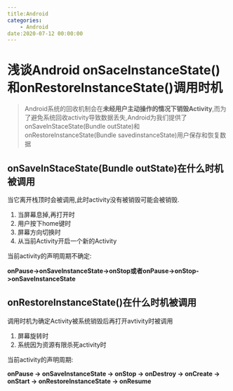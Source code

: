 ```yaml
---
title:Android
categories:
	- Android
date:2020-07-12 00:00:00
---
```

# 浅谈Android onSaceInstanceState()和onRestoreInstanceState()调用时机

> Android系统的回收机制会在**未经用户主动操作的情况下销毁Activity**,而为了避免系统回收activity导致数据丢失,Android为我们提供了onSaveInStaceState(Bundle outState)和onRestoreInstanceState(Bundle savedinstanceState)用户保存和恢复数据

## onSaveInStaceState(Bundle outState)在什么时机被调用

当它离开栈顶时会被调用,此时activity没有被销毁可能会被销毁.

1. 当屏幕息掉,再打开时
2. 用户按下home键时
3. 屏幕方向切换时
4. 从当前Activity开启一个新的Activity

当前activity的声明周期不确定:

**onPause->onSaveInstanceState->onStop或者onPause->onStop->onSaveInstanceState**

## onRestoreInstanceState()在什么时机被调用

调用时机为确定Activity被系统销毁后再打开avtivity时被调用

1. 屏幕旋转时
2. 系统因为资源有限杀死activity时

当前activity的声明周期:

**onPause -> onSaveInstanceState -> onStop -> onDestroy -> onCreate -> onStart -> onRestoreInstanceState -> onResume**



